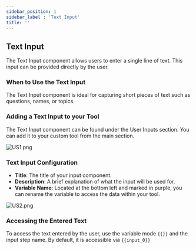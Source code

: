 ```yaml
---
sidebar_position: 1
sidebar_label : 'Text Input'
title: ''
---
```

## Text Input

The Text Input component allows users to enter a single line of text. This input can be provided directly by the user.

### When to Use the Text Input

The Text Input component is ideal for capturing short pieces of text such as questions, names, or topics.

### Adding a Text Input to your Tool

The Text Input component can be found under the User Inputs section. You can add it to your custom tool from the main section.

![US1.png](https://media-simplai.s3.amazonaws.com/US1.png)

### Text Input Configuration

- **Title**: The title of your input component.
- **Description**: A brief explanation of what the input will be used for.
- **Variable Name**: Located at the bottom left and marked in purple, you can rename the variable to access the data within your tool.

![US2.png](https://media-simplai.s3.amazonaws.com/US2.png)

### Accessing the Entered Text

To access the text entered by the user, use the variable mode `{{}}` and the input step name. By default, it is accessible via `{{input_0}}`
